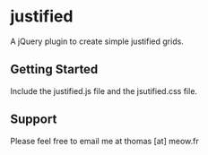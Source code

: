 # justified
A jQuery plugin to create simple justified grids.

## Getting Started
Include the justified.js file and the jsutified.css file.

## Support
Please feel free to email me at thomas [at] meow.fr